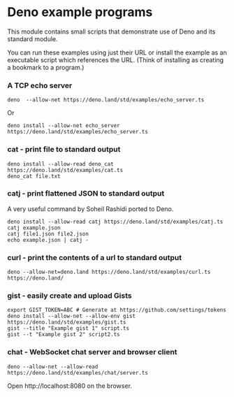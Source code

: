 # Deno example programs

This module contains small scripts that demonstrate use of Deno and its standard
module.

You can run these examples using just their URL or install the example as an
executable script which references the URL. (Think of installing as creating a
bookmark to a program.)

### A TCP echo server

```shell
deno  --allow-net https://deno.land/std/examples/echo_server.ts
```

Or

```shell
deno install --allow-net echo_server https://deno.land/std/examples/echo_server.ts
```

### cat - print file to standard output

```shell
deno install --allow-read deno_cat https://deno.land/std/examples/cat.ts
deno_cat file.txt
```

### catj - print flattened JSON to standard output

A very useful command by Soheil Rashidi ported to Deno.

```shell
deno install --allow-read catj https://deno.land/std/examples/catj.ts
catj example.json
catj file1.json file2.json
echo example.json | catj -
```

### curl - print the contents of a url to standard output

```shell
deno --allow-net=deno.land https://deno.land/std/examples/curl.ts https://deno.land/
```

### gist - easily create and upload Gists

```
export GIST_TOKEN=ABC # Generate at https://github.com/settings/tokens
deno install --allow-net --allow-env gist https://deno.land/std/examples/gist.ts
gist --title "Example gist 1" script.ts
gist --t "Example gist 2" script2.ts
```

### chat - WebSocket chat server and browser client

```shell
deno --allow-net --allow-read https://deno.land/std/examples/chat/server.ts
```

Open http://localhost:8080 on the browser.
